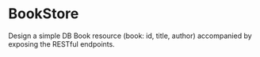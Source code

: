 # BookStore
Design a simple DB Book resource (book: id, title, author) accompanied by exposing the RESTful endpoints.
